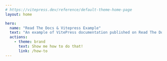 ```yaml
---
# https://vitepress.dev/reference/default-theme-home-page
layout: home

hero:
  name: "Read The Docs & Vitepress Example"
  text: "An example of VitePress documentation published on Read The Docs"
  actions:
    - theme: brand
      text: Show me how to do that!
      link: /how-to
---
```


